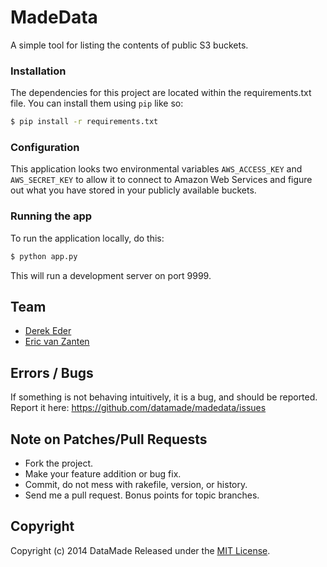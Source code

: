MadeData
========

A simple tool for listing the contents of public S3 buckets.

### Installation

The dependencies for this project are located within the requirements.txt file.
You can install them using ``pip`` like so:

``` bash
$ pip install -r requirements.txt
```

### Configuration

This application looks two environmental variables ``AWS_ACCESS_KEY`` and
``AWS_SECRET_KEY`` to allow it to connect to Amazon Web Services and figure out
what you have stored in your publicly available buckets. 

### Running the app

To run the application locally, do this:

```bash
$ python app.py
```

This will run a development server on port 9999. 

## Team

* [Derek Eder](http://github.com/derekeder)
* [Eric van Zanten](http://github.com/evz)

## Errors / Bugs

If something is not behaving intuitively, it is a bug, and should be reported.
Report it here: https://github.com/datamade/madedata/issues

## Note on Patches/Pull Requests
 
* Fork the project.
* Make your feature addition or bug fix.
* Commit, do not mess with rakefile, version, or history.
* Send me a pull request. Bonus points for topic branches.

## Copyright

Copyright (c) 2014 DataMade Released under the [MIT
License](https://github.com/datamade/madedata/blob/master/LICENSE).

